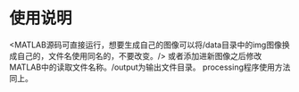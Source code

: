 # 使用说明
<MATLAB源码可直接运行，想要生成自己的图像可以将/data目录中的img图像换成自己的，文件名使用同名的，不要改变。/>
或者添加进新图像之后修改MATLAB中的读取文件名称。/output为输出文件目录。
processing程序使用方法同上。
